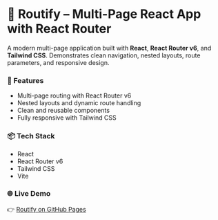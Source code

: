 # 🧭 Routify – Multi-Page React App with React Router

A modern multi-page application built with **React**, **React Router v6**, and **Tailwind CSS**. Demonstrates clean navigation, nested layouts, route parameters, and responsive design.

### 🚀 Features

- Multi-page routing with React Router v6
- Nested layouts and dynamic route handling
- Clean and reusable components
- Fully responsive with Tailwind CSS

### 📦 Tech Stack

- React
- React Router v6
- Tailwind CSS
- Vite

### 🌐 Live Demo

👉 [Routify on GitHub Pages](https://adarshsingh-1.github.io/Routify)

